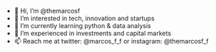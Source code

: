 - 👋 Hi, I’m @themarcosf
- 👀 I’m interested in tech, innovation and startups
- 🌱 I’m currently learning python & data analysis
- 💞️ I’m experienced in investments and capital markets
- 📫 Reach me at twitter: @marcos_f_f or instagram: @themarcosf_f
